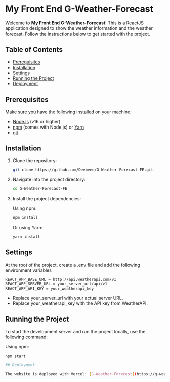 # My Front End G-Weather-Forecast

Welcome to **My Front End G-Weather-Forecast**! This is a ReactJS application designed to show the weather information and the weather forecast. Follow the instructions below to get started with the project.

## Table of Contents

- [Prerequisites](#prerequisites)
- [Installation](#installation)
- [Settings](#settings)
- [Running the Project](#running-the-project)
- [Deployment](#deployment)

## Prerequisites

Make sure you have the following installed on your machine:

- [Node.js](https://nodejs.org/) (v16 or higher)
- [npm](https://www.npmjs.com/) (comes with Node.js) or [Yarn](https://classic.yarnpkg.com/)
- [git](https://git-scm.com/)

## Installation

1. Clone the repository:

    ```bash
    git clone https://github.com/Devbeee/G-Weather-Forecast-FE.git
    ```

2. Navigate into the project directory:

    ```bash
    cd G-Weather-Forecast-FE
    ```

3. Install the project dependencies:

    Using npm:

    ```bash
    npm install
    ```

    Or using Yarn:

    ```bash
    yarn install
    ```

## Settings

At the root of the project, create a .env file and add the following environment variables
```
REACT_APP_BASE_URL = http://api.weatherapi.com/v1
REACT_APP_SERVER_URL = your_server_url/api/v1
REACT_APP_API_KEY = your_weatherapi_key
```
- Replace your_server_url with your actual server URL.
- Replace your_weatherapi_key with the API key from WeatherAPI.

## Running the Project

To start the development server and run the project locally, use the following command:

Using npm:

```bash
npm start

## Deployment

The website is deployed with Vercel: [G-Weather-Forecast](https://g-weather-forecast-fe-nine.vercel.app/) 
